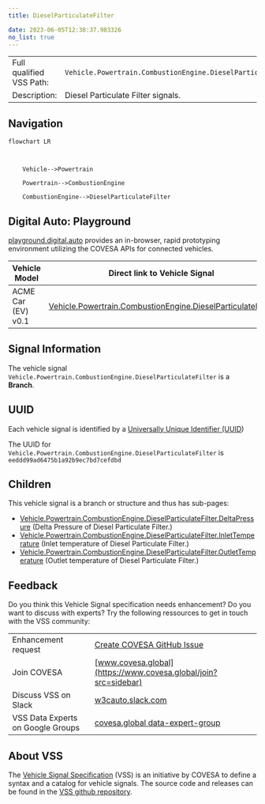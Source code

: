 ```yaml
---
title: DieselParticulateFilter

date: 2023-06-05T12:38:37.983326
no_list: true
---
```



| | |
|---|---|
| Full qualified VSS Path: | `Vehicle.Powertrain.CombustionEngine.DieselParticulateFilter` |
| Description: | Diesel Particulate Filter signals. |

## Navigation

```mermaid
flowchart LR



    Vehicle-->Powertrain

    Powertrain-->CombustionEngine

    CombustionEngine-->DieselParticulateFilter

```


## Digital Auto: Playground

[playground.digital.auto](http://digital.auto) provides an in-browser, rapid prototyping environment utilizing the COVESA APIs for connected vehicles. 

| Vehicle Model | Direct link to Vehicle Signal |
|---|---|
| ACME Car (EV) v0.1 | [Vehicle.Powertrain.CombustionEngine.DieselParticulateFilter](https://digitalauto.netlify.app/model/STLWzk1WyqVVLbfymb4f/cvi/list/Vehicle.Powertrain.CombustionEngine.DieselParticulateFilter/) |


## Signal Information




The vehicle signal `Vehicle.Powertrain.CombustionEngine.DieselParticulateFilter` is a **Branch**.





## UUID

Each vehicle signal is identified by a [Universally Unique Identifier (UUID](https://en.wikipedia.org/wiki/Universally_unique_identifier))

The UUID for `Vehicle.Powertrain.CombustionEngine.DieselParticulateFilter` is `eeddd99ad6475b1a92b9ec7bd7cefdbd`

## Children

This vehicle signal is a branch or structure and thus has sub-pages:

- [Vehicle.Powertrain.CombustionEngine.DieselParticulateFilter.DeltaPressure](deltapressure/) (Delta Pressure of Diesel Particulate Filter.)
- [Vehicle.Powertrain.CombustionEngine.DieselParticulateFilter.InletTemperature](inlettemperature/) (Inlet temperature of Diesel Particulate Filter.)
- [Vehicle.Powertrain.CombustionEngine.DieselParticulateFilter.OutletTemperature](outlettemperature/) (Outlet temperature of Diesel Particulate Filter.)


## Feedback

Do you think this Vehicle Signal specification needs enhancement? Do you want to discuss with experts? Try the following ressources to get in touch with the VSS community:

| | |
|---|---|
| Enhancement request | [Create COVESA GitHub Issue](https://github.com/COVESA/vehicle_signal_specification/issues/new?body=Please+describe+your+feedback&title=Signal+feedback+Vehicle.Powertrain.CombustionEngine.DieselParticulateFilter) |
| Join COVESA | [www.covesa.global](https://www.covesa.global/join?src=sidebar) |
| Discuss VSS on Slack | [w3cauto.slack.com](http://w3cauto.slack.com/) |
| VSS Data Experts on Google Groups | [covesa.global data-expert-group](https://groups.google.com/a/covesa.global/g/data-expert-group) |

## About VSS

The [Vehicle Signal Specification](https://covesa.github.io/vehicle_signal_specification/) (VSS)
is an initiative by COVESA to define a syntax and a catalog for vehicle signals.
The source code and releases can be found in the [VSS github repository](https://github.com/COVESA/vehicle_signal_specification).


